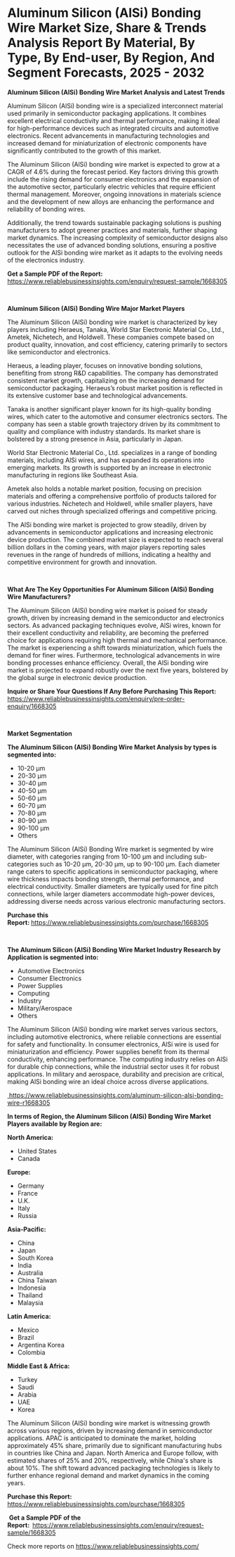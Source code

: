 <p><h1>Aluminum Silicon (AlSi) Bonding Wire Market Size, Share & Trends Analysis Report By Material, By Type, By End-user, By Region, And Segment Forecasts, 2025 - 2032</h1></p><p><strong>Aluminum Silicon (AlSi) Bonding Wire Market Analysis and Latest Trends</strong></p>
<p><p>Aluminum Silicon (AlSi) bonding wire is a specialized interconnect material used primarily in semiconductor packaging applications. It combines excellent electrical conductivity and thermal performance, making it ideal for high-performance devices such as integrated circuits and automotive electronics. Recent advancements in manufacturing technologies and increased demand for miniaturization of electronic components have significantly contributed to the growth of this market.</p><p>The Aluminum Silicon (AlSi) bonding wire market is expected to grow at a CAGR of 4.6% during the forecast period. Key factors driving this growth include the rising demand for consumer electronics and the expansion of the automotive sector, particularly electric vehicles that require efficient thermal management. Moreover, ongoing innovations in materials science and the development of new alloys are enhancing the performance and reliability of bonding wires. </p><p>Additionally, the trend towards sustainable packaging solutions is pushing manufacturers to adopt greener practices and materials, further shaping market dynamics. The increasing complexity of semiconductor designs also necessitates the use of advanced bonding solutions, ensuring a positive outlook for the AlSi bonding wire market as it adapts to the evolving needs of the electronics industry.</p></p>
<p><strong>Get a Sample PDF of the Report:&nbsp;</strong> <a href="https://www.reliablebusinessinsights.com/enquiry/request-sample/1668305?utm_campaign=101&utm_medium=2&utm_source=Github&utm_content=ia&utm_term=02022025&utm_id=aluminum-silicon-alsi-bonding-wire">https://www.reliablebusinessinsights.com/enquiry/request-sample/1668305</a></p>
<p>&nbsp;</p>
<p><strong>Aluminum Silicon (AlSi) Bonding Wire Major Market Players</strong></p>
<p><p>The Aluminum Silicon (AlSi) bonding wire market is characterized by key players including Heraeus, Tanaka, World Star Electronic Material Co., Ltd., Ametek, Nichetech, and Holdwell. These companies compete based on product quality, innovation, and cost efficiency, catering primarily to sectors like semiconductor and electronics.</p><p>Heraeus, a leading player, focuses on innovative bonding solutions, benefiting from strong R&D capabilities. The company has demonstrated consistent market growth, capitalizing on the increasing demand for semiconductor packaging. Heraeus’s robust market position is reflected in its extensive customer base and technological advancements.</p><p>Tanaka is another significant player known for its high-quality bonding wires, which cater to the automotive and consumer electronics sectors. The company has seen a stable growth trajectory driven by its commitment to quality and compliance with industry standards. Its market share is bolstered by a strong presence in Asia, particularly in Japan.</p><p>World Star Electronic Material Co., Ltd. specializes in a range of bonding materials, including AlSi wires, and has expanded its operations into emerging markets. Its growth is supported by an increase in electronic manufacturing in regions like Southeast Asia.</p><p>Ametek also holds a notable market position, focusing on precision materials and offering a comprehensive portfolio of products tailored for various industries. Nichetech and Holdwell, while smaller players, have carved out niches through specialized offerings and competitive pricing.</p><p>The AlSi bonding wire market is projected to grow steadily, driven by advancements in semiconductor applications and increasing electronic device production. The combined market size is expected to reach several billion dollars in the coming years, with major players reporting sales revenues in the range of hundreds of millions, indicating a healthy and competitive environment for growth and innovation.</p></p>
<p>&nbsp;</p>
<p><strong>What Are The Key Opportunities For Aluminum Silicon (AlSi) Bonding Wire Manufacturers?</strong></p>
<p><p>The Aluminum Silicon (AlSi) bonding wire market is poised for steady growth, driven by increasing demand in the semiconductor and electronics sectors. As advanced packaging techniques evolve, AlSi wires, known for their excellent conductivity and reliability, are becoming the preferred choice for applications requiring high thermal and mechanical performance. The market is experiencing a shift towards miniaturization, which fuels the demand for finer wires. Furthermore, technological advancements in wire bonding processes enhance efficiency. Overall, the AlSi bonding wire market is projected to expand robustly over the next five years, bolstered by the global surge in electronic device production.</p></p>
<p><strong>Inquire or Share Your Questions If Any Before Purchasing This Report:</strong> <a href="https://www.reliablebusinessinsights.com/enquiry/pre-order-enquiry/1668305?utm_campaign=101&utm_medium=2&utm_source=Github&utm_content=ia&utm_term=02022025&utm_id=aluminum-silicon-alsi-bonding-wire">https://www.reliablebusinessinsights.com/enquiry/pre-order-enquiry/1668305</a></p>
<p>&nbsp;</p>
<p><strong>Market Segmentation</strong></p>
<p><strong>The Aluminum Silicon (AlSi) Bonding Wire Market Analysis by types is segmented into:</strong></p>
<p><ul><li>10-20 μm</li><li>20-30 μm</li><li>30-40 μm</li><li>40-50 μm</li><li>50-60 μm</li><li>60-70 μm</li><li>70-80 μm</li><li>80-90 μm</li><li>90-100 μm</li><li>Others</li></ul></p>
<p><p>The Aluminum Silicon (AlSi) Bonding Wire market is segmented by wire diameter, with categories ranging from 10-100 μm and including sub-categories such as 10-20 μm, 20-30 μm, up to 90-100 μm. Each diameter range caters to specific applications in semiconductor packaging, where wire thickness impacts bonding strength, thermal performance, and electrical conductivity. Smaller diameters are typically used for fine pitch connections, while larger diameters accommodate high-power devices, addressing diverse needs across various electronic manufacturing sectors.</p></p>
<p><strong>Purchase this Report:&nbsp;</strong><a href="https://www.reliablebusinessinsights.com/purchase/1668305?utm_campaign=101&utm_medium=2&utm_source=Github&utm_content=ia&utm_term=02022025&utm_id=aluminum-silicon-alsi-bonding-wire">https://www.reliablebusinessinsights.com/purchase/1668305</a></p>
<p>&nbsp;</p>
<p><strong>The Aluminum Silicon (AlSi) Bonding Wire Market Industry Research by Application is segmented into:</strong></p>
<p><ul><li>Automotive Electronics</li><li>Consumer Electronics</li><li>Power Supplies</li><li>Computing</li><li>Industry</li><li>Military/Aerospace</li><li>Others</li></ul></p>
<p><p>The Aluminum Silicon (AlSi) bonding wire market serves various sectors, including automotive electronics, where reliable connections are essential for safety and functionality. In consumer electronics, AlSi wire is used for miniaturization and efficiency. Power supplies benefit from its thermal conductivity, enhancing performance. The computing industry relies on AlSi for durable chip connections, while the industrial sector uses it for robust applications. In military and aerospace, durability and precision are critical, making AlSi bonding wire an ideal choice across diverse applications.</p></p>
<p><a href="https://www.reliablebusinessinsights.com/aluminum-silicon-alsi-bonding-wire-r1668305?utm_campaign=101&utm_medium=2&utm_source=Github&utm_content=ia&utm_term=02022025&utm_id=aluminum-silicon-alsi-bonding-wire">&nbsp;https://www.reliablebusinessinsights.com/aluminum-silicon-alsi-bonding-wire-r1668305</a></p>
<p><strong>In terms of Region, the Aluminum Silicon (AlSi) Bonding Wire Market Players available by Region are:</strong></p>
<p>
    <p> <strong> North America: </strong>
        <ul>
            <li>United States</li>
            <li>Canada</li>
        </ul>
        </p> 
    <p> <strong> Europe: </strong>
        <ul>
            <li>Germany</li>
            <li>France</li>
            <li>U.K.</li>
            <li>Italy</li>
            <li>Russia</li>
        </ul>
        </p> 
    <p> <strong> Asia-Pacific: </strong>
        <ul>
            <li>China</li>
            <li>Japan</li>
            <li>South Korea</li>
            <li>India</li>
            <li>Australia</li>
            <li>China Taiwan</li>
            <li>Indonesia</li>
            <li>Thailand</li>
            <li>Malaysia</li>
        </ul>
        </p> 
    <p> <strong> Latin America: </strong>
        <ul>
            <li>Mexico</li>
            <li>Brazil</li>
            <li>Argentina Korea</li>
            <li>Colombia</li>
        </ul>
        </p> 
    <p> <strong> Middle East & Africa: </strong>
        <ul>
            <li>Turkey</li>
            <li>Saudi</li>
            <li>Arabia</li>
            <li>UAE</li>
            <li>Korea</li>
        </ul>
    </p>
    </p>
<p><p>The Aluminum Silicon (AlSi) bonding wire market is witnessing growth across various regions, driven by increasing demand in semiconductor applications. APAC is anticipated to dominate the market, holding approximately 45% share, primarily due to significant manufacturing hubs in countries like China and Japan. North America and Europe follow, with estimated shares of 25% and 20%, respectively, while China's share is about 10%. The shift toward advanced packaging technologies is likely to further enhance regional demand and market dynamics in the coming years.</p></p>
<p><strong>Purchase this Report: </strong><a href="https://www.reliablebusinessinsights.com/purchase/1668305?utm_campaign=101&utm_medium=2&utm_source=Github&utm_content=ia&utm_term=02022025&utm_id=aluminum-silicon-alsi-bonding-wire">https://www.reliablebusinessinsights.com/purchase/1668305</a></p>
<p>&nbsp;<strong>Get a Sample PDF of the Report:&nbsp;&nbsp;</strong><a href="https://www.reliablebusinessinsights.com/enquiry/request-sample/1668305?utm_campaign=101&utm_medium=2&utm_source=Github&utm_content=ia&utm_term=02022025&utm_id=aluminum-silicon-alsi-bonding-wire">https://www.reliablebusinessinsights.com/enquiry/request-sample/1668305</a></p>
<p><strong></strong></p>
<p>Check more reports on <a href="https://www.reliablebusinessinsights.com/?utm_campaign=101&utm_medium=2&utm_source=Github&utm_content=ia&utm_term=02022025&utm_id=aluminum-silicon-alsi-bonding-wire">https://www.reliablebusinessinsights.com/</a></p>